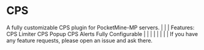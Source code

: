 # CPS
A fully customizable CPS plugin for PocketMine-MP servers.
|
|
|
Features:
CPS Limiter
CPS Popup
CPS Alerts
Fully Configurable
|
|
|
|
|
|
|
|
If you have any feature requests, please open an issue and ask there.
